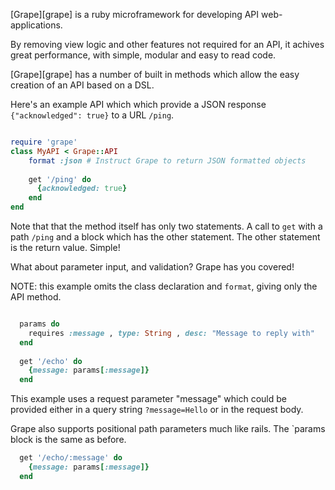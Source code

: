 
[Grape][grape] is a ruby microframework for developing API web-applications.

By removing view logic and other features not required for an API, it achives great performance, with simple, modular and easy to read code.

[Grape][grape] has a number of built in methods which allow the easy creation of an API based on a DSL.

Here's an example API which which provide a JSON response `{"acknowledged": true}` to a URL `/ping`.

~~~~ruby

require 'grape'
class MyAPI < Grape::API
    format :json # Instruct Grape to return JSON formatted objects
    
    get '/ping' do
      {acknowledged: true}
    end
end

~~~~

Note that that the method itself has only two statements. A call to `get` with a path `/ping` and a block which has the other statement.
The other statement is the return value. Simple!


What about parameter input, and validation? Grape has you covered!

NOTE: this example omits the class declaration and `format`, giving only the API method.

~~~~ruby

  params do
    requires :message , type: String , desc: "Message to reply with"
  end
  
  get '/echo' do
    {message: params[:message]}
  end
~~~~

This example uses a request parameter "message" which could be provided either in a query string `?message=Hello`
or in the request body.

Grape also supports positional path parameters much like rails. The `params block is the same as before.

~~~~ruby
  get '/echo/:message' do
    {message: params[:message]}
  end
~~~~



